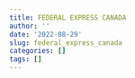 ```yaml
---
title: FEDERAL EXPRESS CANADA
author: ''
date: '2022-08-29'
slug: federal_express_canada
categories: []
tags: []
---
```

